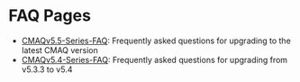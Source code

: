 # FAQ Pages

* [CMAQv5.5-Series-FAQ](./CMAQv5.5-Series-FAQ.md): Frequently asked questions for upgrading to the latest CMAQ version
* [CMAQv5.4-Series-FAQ](./CMAQv5.4-Series-FAQ.md): Frequently asked questions for upgrading from v5.3.3 to v5.4